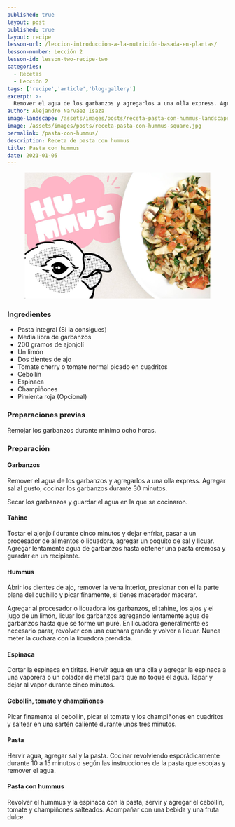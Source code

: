 ```yaml
---
published: true
layout: post
published: true
layout: recipe
lesson-url: /leccion-introduccion-a-la-nutrición-basada-en-plantas/
lesson-number: Lección 2
lesson-id: lesson-two-recipe-two
categories:
  - Recetas
  - Lección 2
tags: ['recipe','article','blog-gallery']
excerpt: >-
  Remover el agua de los garbanzos y agregarlos a una olla express. Agregar sal al gusto, cocinar los garbanzos durante 30 minutos.
author: Alejandro Narváez Isaza
image-landscape: /assets/images/posts/receta-pasta-con-hummus-landscape.jpg
image: /assets/images/posts/receta-pasta-con-hummus-square.jpg
permalink: /pasta-con-hummus/
description: Receta de pasta con hummus
title: Pasta con hummus
date: 2021-01-05
---
```

<figure>
  <img src="../assets/images/posts/receta-pasta-con-hummus-landscape.jpg">
</figure>

<h3>Ingredientes</h3>

<ul>
  <li>Pasta integral (Si la consigues)</li>
  <li>Media libra de garbanzos</li>
  <li>200 gramos de ajonjolí</li>
  <li>Un limón</li>
  <li>Dos dientes de ajo</li>
  <li>Tomate cherry o tomate normal picado en cuadritos</li>
  <li>Cebollín</li>
  <li>Espinaca</li>
  <li>Champiñones</li>
  <li>Pimienta roja (Opcional)</li>
</ul>

<h3>Preparaciones previas</h3>

<p class="post-content-p post-content-space">Remojar los garbanzos durante mínimo ocho horas.</p>

<h3>Preparación</h3>

<h4>Garbanzos</h4>

<p class="post-content-p post-content-space">Remover el agua de los garbanzos y agregarlos a una olla express. Agregar sal al gusto, cocinar los garbanzos durante 30 minutos.</p>

<p class="post-content-p post-content-half-space">Secar los garbanzos y guardar el agua en la que se cocinaron.</p>

<h4>Tahine</h4>

<p class="post-content-p post-content-space">Tostar el ajonjolí durante cinco minutos y dejar enfriar, pasar a un procesador de alimentos o licuadora, agregar un poquito de sal y licuar. Agregar lentamente agua de garbanzos hasta obtener una pasta cremosa y guardar en un recipiente.</p>

<h4>Hummus</h4>

<p class="post-content-p post-content-space">Abrir los dientes de ajo, remover la vena interior, presionar con el la parte plana del cuchillo y picar finamente, si tienes macerador macerar.</p>

<p class="post-content-p post-content-space">Agregar al procesador o licuadora los garbanzos, el tahine, los ajos y el jugo de un limón, licuar los garbanzos agregando lentamente agua de garbanzos hasta que se forme un puré. En licuadora generalmente es necesario parar, revolver con una cuchara grande y volver a licuar. <span class="icon icon-warning"></span> Nunca meter la cuchara con la licuadora prendida.</p>

<h4>Espinaca</h4>

<p class="post-content-p post-content-space">Cortar la espinaca en tiritas. Hervir agua en una olla y agregar la espinaca a una vaporera o un colador de metal para que no toque el agua. Tapar y dejar al vapor durante cinco minutos.</p>

<h4>Cebollín, tomate y champiñones</h4>
<p class="post-content-p post-content-space">Picar finamente el cebollín, picar el tomate y los champiñones en cuadritos y saltear en una sartén caliente durante unos tres minutos.</p>

<h4>Pasta</h4>

<p class="post-content-p post-content-space">Hervir agua, agregar sal y la pasta. Cocinar revolviendo esporádicamente durante 10 a 15 minutos o según las instrucciones de la pasta que escojas y remover el agua.</p>

<h4>Pasta con hummus</h4>

<p class="post-content-p post-content-space">Revolver el hummus y la espinaca con la pasta, servir y agregar el cebollín, tomate y champiñones salteados. Acompañar con una bebida y una fruta dulce.</p>
